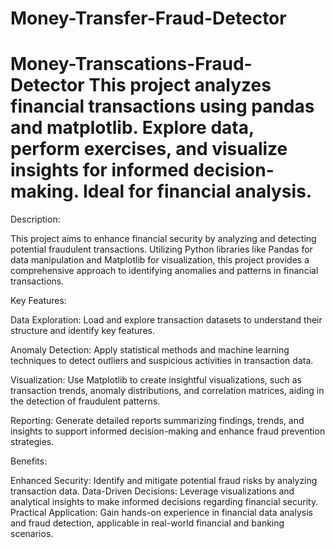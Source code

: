 # Money-Transfer-Fraud-Detector
# Money-Transcations-Fraud-Detector This project analyzes financial transactions using pandas and matplotlib. Explore data, perform exercises, and visualize insights for informed decision-making. Ideal for financial analysis.
 Description:

This project aims to enhance financial security by analyzing and detecting potential fraudulent transactions. Utilizing Python libraries like Pandas for data manipulation and Matplotlib for visualization, this project provides a comprehensive approach to identifying anomalies and patterns in financial transactions.

Key Features:

Data Exploration: Load and explore transaction datasets to understand their structure and identify key features.

Anomaly Detection: Apply statistical methods and machine learning techniques to detect outliers and suspicious activities in transaction data.

Visualization: Use Matplotlib to create insightful visualizations, such as transaction trends, anomaly distributions, and correlation matrices, aiding in the detection of fraudulent patterns.

Reporting: Generate detailed reports summarizing findings, trends, and insights to support informed decision-making and enhance fraud prevention strategies.

Benefits:

Enhanced Security: Identify and mitigate potential fraud risks by analyzing transaction data. Data-Driven Decisions: Leverage visualizations and analytical insights to make informed decisions regarding financial security. Practical Application: Gain hands-on experience in financial data analysis and fraud detection, applicable in real-world financial and banking scenarios.

